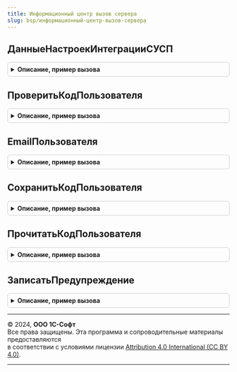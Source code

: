 ```yaml
---
title: Информационный центр вызов сервера
slug: bsp/информационный-центр-вызов-сервера
---
```



## ДанныеНастроекИнтеграцииСУСП
<details style="margin: 1em 0; padding: 0.5em; border: 1px solid #ccc; border-radius: 6px;">

<summary style="font-weight: bold; cursor: pointer;">Описание, пример вызова</summary>

```bsl

// Информация о подключении локальной базы к службе поддержки
//
// Возвращаемое значение:
//  Структура - содержит поля:
//  	* АдресВнешнегоАнонимногоИнтерфейсаУСП - Строка - адрес HTTP-сервиса ext_sd службы поддержки
//  	* АдресАнонимногоСервисаИнтеграцииСИнформационнымЦентромУСП - Строка - адрес web-сервиса службы поддержки
//  	* ПодтвержденКодДляИнтеграцииСУСП - Булево - если Истина, то база подключена к службе поддержки
//  	* АдресПочтыАбонентаДляИнтеграцииСУСП - Строка - E-mail пользователя,
//			от имени которого локальной база подключена к службе поддержки
//  	* КодРегистрацииВУСП - Строка - код, при помощи которого база зарегистрирована в службе поддержки
//
Функция ДанныеНастроекИнтеграцииСУСП() Экспорт
```

Пример вызова
```bsl
Результат = ИнформационныйЦентрВызовСервера.ДанныеНастроекИнтеграцииСУСП() 
```
</details>

## ПроверитьКодПользователя
<details style="margin: 1em 0; padding: 0.5em; border: 1px solid #ccc; border-radius: 6px;">

<summary style="font-weight: bold; cursor: pointer;">Описание, пример вызова</summary>

```bsl

// Проверяет код пользователя для работы со службой поддержки.
//
// Параметры:
//  КодПользователя	 - Строка - проверяемый код
//  Email			 - Строка - e-mail пользователя, код которого проверяется
//
// Возвращаемое значение:
//  Структура - с полями:
//  	* КодВерный - Булево
//  	* ТекстСообщения - Строка - заполянется, если код некорректен
//
Функция ПроверитьКодПользователя(КодПользователя, Email) Экспорт
```

Пример вызова
```bsl
Результат = ИнформационныйЦентрВызовСервера.ПроверитьКодПользователя(КодПользователя, Email) 
```
</details>

## EmailПользователя
<details style="margin: 1em 0; padding: 0.5em; border: 1px solid #ccc; border-radius: 6px;">

<summary style="font-weight: bold; cursor: pointer;">Описание, пример вызова</summary>

```bsl


// Email пользователя для работы с обращениями
//
// Возвращаемое значение:
//  Строка - e-mail
//
Функция EmailПользователя() Экспорт
```

Пример вызова
```bsl
Результат = ИнформационныйЦентрВызовСервера.EmailПользователя() 
```
</details>

## СохранитьКодПользователя
<details style="margin: 1em 0; padding: 0.5em; border: 1px solid #ccc; border-radius: 6px;">

<summary style="font-weight: bold; cursor: pointer;">Описание, пример вызова</summary>

```bsl

Процедура СохранитьКодПользователя(Знач ИмяКомпьютера = Неопределено, Экспорт
```

Пример вызова
```bsl
ИнформационныйЦентрВызовСервера.СохранитьКодПользователя(ИмяКомпьютера, );
```
</details>

## ПрочитатьКодПользователя
<details style="margin: 1em 0; padding: 0.5em; border: 1px solid #ccc; border-radius: 6px;">

<summary style="font-weight: bold; cursor: pointer;">Описание, пример вызова</summary>

```bsl

// Прочитать код пользователя.
//
// Параметры:
//  ИмяКомпьютера - Строка - имя компьютера
//
// Возвращаемое значение:
//  Строка - код пользователя.
Функция ПрочитатьКодПользователя(Знач ИмяКомпьютера) Экспорт
```

Пример вызова
```bsl
Результат = ИнформационныйЦентрВызовСервера.ПрочитатьКодПользователя(ИмяКомпьютера) 
```
</details>

## ЗаписатьПредупреждение
<details style="margin: 1em 0; padding: 0.5em; border: 1px solid #ccc; border-radius: 6px;">

<summary style="font-weight: bold; cursor: pointer;">Описание, пример вызова</summary>

```bsl

// Записывает предупреждение в ЖР.
//
Процедура ЗаписатьПредупреждение(ТекстПредупреждения) Экспорт
```

Пример вызова
```bsl
ИнформационныйЦентрВызовСервера.ЗаписатьПредупреждение(ТекстПредупреждения) 
```
</details>

---

© 2024, **ООО 1С-Софт**  
Все права защищены. Эта программа и сопроводительные материалы предоставляются  
в соответствии с условиями лицензии [Attribution 4.0 International (CC BY 4.0)](https://creativecommons.org/licenses/by/4.0/legalcode).

---
